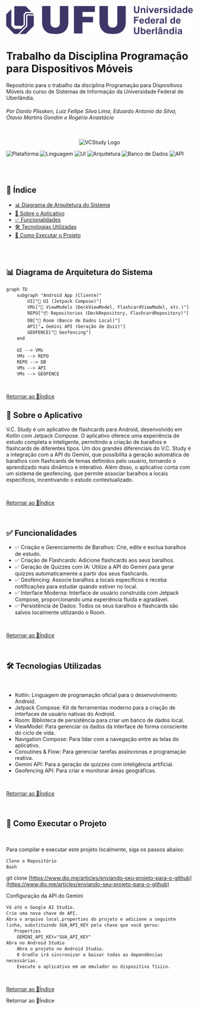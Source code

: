 <div align="center">
<img src="extras/logo-ufu.png" alt="UFU Logo" width="800"/>
</div>

# Trabalho da Disciplina Programação para Dispositivos Móveis

Repositório para o trabalho da disciplina Programação para Dispositivos Móveis do curso de Sistemas de Informação da Universidade Federal de Uberlândia.
###### Por Danilo Plissken, Luiz Fellipe Silva Lima, Eduardo Antonio da Silva, Ótavio Martins Gondim e Rogério Anastácio

<br>
<div align="center">
  <img src="extras/vcstudy-logo.png" alt="VCStudy Logo" width="300"/>
</div>


![Plataforma](https://img.shields.io/badge/Platform-Android-3DDC84?style=for-the-badge&logo=android)
![Linguagem](https://img.shields.io/badge/Language-Kotlin-7F52FF?style=for-the-badge&logo=kotlin)
![UI](https://img.shields.io/badge/UI-Jetpack_Compose-4285F4?style=for-the-badge&logo=jetpackcompose)
![Arquitetura](https://img.shields.io/badge/Architecture-MVVM-FB5D00?style=for-the-badge)
![Banco de Dados](https://img.shields.io/badge/Database-Room-709C48?style=for-the-badge&logo=sqlite)
![API](https://img.shields.io/badge/API-Gemini-8E44AD?style=for-the-badge)

<br><br>

## 🧾 Índice

* [ 📊 Diagrama de Arquitetura do Sistema](#-diagrama-de-arquitetura-do-sistema)
* [ 📖 Sobre o Aplicativo](#-sobre-o-aplicativo)
* [ ✅ Funcionalidades](#-funcionalidades)
* [ 🛠️ Tecnologias Utilizadas](#️-tecnologias-utilizadas)
* [ 🚀 Como Executar o Projeto](#-como-executar-o-projeto)


<br><br>

## 📊 Diagrama de Arquitetura do Sistema

```mermaid
graph TD
    subgraph "Android App (Cliente)"
        UI["📱 UI (Jetpack Compose)"]
        VMs["🧠 ViewModels (DeckViewModel, FlashcardViewModel, etc.)"]
        REPO["📦 Repositories (DeckRepository, FlashcardRepository)"]
        DB["💾 Room (Banco de Dados Local)"]
        API["☁️ Gemini API (Geração de Quiz)"]
        GEOFENCE["📍 Geofencing"]
    end

    UI --> VMs
    VMs --> REPO
    REPO --> DB
    VMs --> API
    VMs --> GEOFENCE
```
<br>

[Retornar ao 🧾Índice](#-%C3%ADndice)

## 📖 Sobre o Aplicativo

V.C. Study é um aplicativo de flashcards para Android, desenvolvido em Kotlin com Jetpack Compose. O aplicativo oferece uma experiência de estudo completa e inteligente, permitindo a criação de baralhos e flashcards de diferentes tipos. Um dos grandes diferenciais do V.C. Study é a integração com a API do Gemini, que possibilita a geração automática de baralhos com flashcards de temas definidos pelo usuário, tornando o aprendizado mais dinâmico e interativo.
Além disso, o aplicativo conta com um sistema de geofencing, que permite associar baralhos a locais específicos, incentivando o estudo contextualizado.

<br>

[Retornar ao 🧾Índice](#-%C3%ADndice)

<br>

## ✅ Funcionalidades

  - ✅ Criação e Gerenciamento de Baralhos: Crie, edite e exclua baralhos de estudo.
  - ✅ Criação de Flashcards: Adicione flashcards aos seus baralhos.
  - ✅ Geração de Quizzes com IA: Utilize a API do Gemini para gerar quizzes automaticamente a partir dos seus flashcards.
  - ✅ Geofencing: Associe baralhos a locais específicos e receba notificações para estudar quando estiver no local.
  - ✅ Interface Moderna: Interface de usuário construída com Jetpack Compose, proporcionando uma experiência fluida e agradável.
  - ✅ Persistência de Dados: Todos os seus baralhos e flashcards são salvos localmente utilizando o Room.
  
<br>

[Retornar ao 🧾Índice](#-%C3%ADndice)

<br>

## 🛠️ Tecnologias Utilizadas

<br>

  - Kotlin: Linguagem de programação oficial para o desenvolvimento Android.
  - Jetpack Compose: Kit de ferramentas moderno para a criação de interfaces de usuário nativas do Android.
  - Room: Biblioteca de persistência para criar um banco de dados local.
  - ViewModel: Para gerenciar os dados da interface de forma consciente do ciclo de vida.
  - Navigation Compose: Para lidar com a navegação entre as telas do aplicativo.
  - Coroutines & Flow: Para gerenciar tarefas assíncronas e programação reativa.
  - Gemini API: Para a geração de quizzes com inteligência artificial.
  - Geofencing API: Para criar e monitorar áreas geográficas.

<br>

[Retornar ao 🧾Índice](#-%C3%ADndice)

<br>

## 🚀 Como Executar o Projeto

<br>

Para compilar e executar este projeto localmente, siga os passos abaixo:

    Clone o Repositório
    Bash


git clone [https://www.dio.me/articles/enviando-seu-projeto-para-o-github](https://www.dio.me/articles/enviando-seu-projeto-para-o-github)

Configuração da API do Gemini

    Vá até o Google AI Studio.
    Crie uma nova chave de API.
    Abra o arquivo local.properties do projeto e adicione a seguinte linha, substituindo SUA_API_KEY pela chave que você gerou:
       Properties
        GEMINI_API_KEY="SUA_API_KEY"
    Abra no Android Studio
        Abra o projeto no Android Studio.
        O Gradle irá sincronizar e baixar todas as dependências necessárias.
        Execute o aplicativo em um emulador ou dispositivo físico.

<br>

[Retornar ao 🧾Índice](#-%C3%ADndice)



Retornar ao 🧾Índice

